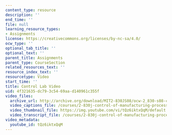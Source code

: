 ```yaml
---
content_type: resource
description: ''
end_time: ''
file: null
learning_resource_types:
- Assignments
license: https://creativecommons.org/licenses/by-nc-sa/4.0/
ocw_type: ''
optional_tab_title: ''
optional_text: ''
parent_title: Assignments
parent_type: CourseSection
related_resources_text: ''
resource_index_text: ''
resourcetype: Video
start_time: ''
title: Control Lab Video
uid: 4f321635-dc79-3c54-69aa-d140961c355f
video_files:
  archive_url: http://archive.org/download/MIT2-830JS08/ocw-2_830-s08-control_lab_300k.mp4
  video_captions_file: /courses/2-830j-control-of-manufacturing-processes-sma-6303-spring-2008/16ae9e53993256c59436714f89939f8b_tQz6iktxQqM.vtt
  video_thumbnail_file: https://img.youtube.com/vi/tQz6iktxQqM/default.jpg
  video_transcript_file: /courses/2-830j-control-of-manufacturing-processes-sma-6303-spring-2008/653c7fcfdb66352661a3f7255976a522_tQz6iktxQqM.pdf
video_metadata:
  youtube_id: tQz6iktxQqM
---
```

